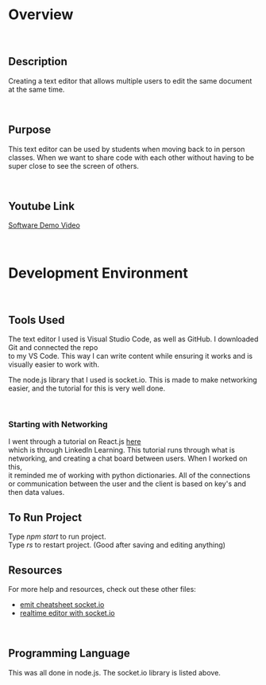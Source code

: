  # Overview 

<p>&nbsp;</p>

## Description
Creating a text editor that allows multiple users to edit the same document at the same time.  

<p>&nbsp;</p>

## Purpose 
This text editor can be used by students when moving back to in person classes. When we want to share code with each other without having to 
be super close to see the screen of others.  

<p>&nbsp;</p>

## Youtube Link

[Software Demo Video](https://youtu.be/QLFFdT_oSyI)

<p>&nbsp;</p>

# Development Environment

<p>&nbsp;</p>

## Tools Used

The text editor I used is Visual Studio Code, as well as GitHub. I downloaded Git and connected the repo  
to my VS Code. This way I can write content while ensuring it works and is visually easier to work with. 

The node.js library that I used is socket.io. This is made to make networking easier, and the tutorial
for this is very well done.   

<p>&nbsp;</p>


### Starting with Networking 

I went through a tutorial on React.js [here](https://www.linkedin.com/learning/node-js-real-time-web-with-socket-io/welcome?u=2153100)  
which is through LinkedIn Learning. This tutorial runs through what is networking, and creating a chat board between users. When I worked on this,  
it reminded me of working with python dictionaries. All of the connections or communication between the user and the client is 
based on key's and then data values.  

## To Run Project  
Type *npm start* to run project.  
Type *rs* to restart project. (Good after saving and editing anything)  

## Resources  

For more help and resources, check out these other files:  
* [emit cheatsheet socket.io](https://socket.io/docs/v3/emit-cheatsheet/)
* [realtime editor with socket.io](https://blog.bitsrc.io/build-a-realtime-editor-using-socket-io-f11703afd55) 

<p>&nbsp;</p>

## Programming Language
This was all done in node.js. The socket.io library is listed above.  


<p>&nbsp;</p>
